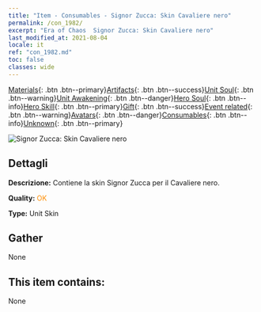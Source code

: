 ```yaml
---
title: "Item - Consumables - Signor Zucca: Skin Cavaliere nero"
permalink: /con_1982/
excerpt: "Era of Chaos  Signor Zucca: Skin Cavaliere nero"
last_modified_at: 2021-08-04
locale: it
ref: "con_1982.md"
toc: false
classes: wide
---
```

 [Materials](/ItemsIT/){: .btn .btn--primary}[Artifacts](/ItemsIT/Artifacts/){: .btn .btn--success}[Unit Soul](/ItemsIT/UnitSoul/){: .btn .btn--warning}[Unit Awakening](/ItemsIT/UnitAwakening/){: .btn .btn--danger}[Hero Soul](/ItemsIT/HeroSoul/){: .btn .btn--info}[Hero Skill](/ItemsIT/HeroSkill/){: .btn .btn--primary}[Gift](/ItemsIT/Gift/){: .btn .btn--success}[Event related](/ItemsIT/Events/){: .btn .btn--warning}[Avatars](/ItemsIT/Avatars/){: .btn .btn--danger}[Consumables](/ItemsIT/Consumables/){: .btn .btn--info}[Unknown](/ItemsIT/Unknown/){: .btn .btn--primary}

 ![Signor Zucca: Skin Cavaliere nero](/images/u/ti_siwangqishipifu.jpg)

## Dettagli
 **Descrizione:** Contiene la skin Signor Zucca per il Cavaliere nero.

 **Quality:** <span style="color: #FF8C00">OK</span>

 **Type:** Unit Skin

## Gather

  None

## This item contains:

  None

